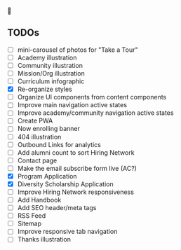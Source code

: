 💫

## TODOs

- [ ] mini-carousel of photos for "Take a Tour"
- [ ] Academy illustration
- [ ] Community illustration
- [ ] Mission/Org illustration
- [ ] Curriculum infographic
- [x] Re-organize styles
- [ ] Organize UI components from content components
- [ ] Improve main navigation active states
- [ ] Improve academy/community navigation active states
- [ ] Create PWA
- [ ] Now enrolling banner
- [ ] 404 illustration
- [ ] Outbound Links for analytics
- [ ] Add alumni count to sort Hiring Network
- [ ] Contact page
- [ ] Make the email subscribe form live (AC?)
- [x] Program Application
- [x] Diversity Scholarship Application
- [ ] Improve Hiring Network responsiveness
- [ ] Add Handbook
- [ ] Add SEO header/meta tags
- [ ] RSS Feed
- [ ] Sitemap
- [ ] Improve responsive tab navigation
- [ ] Thanks illustration
